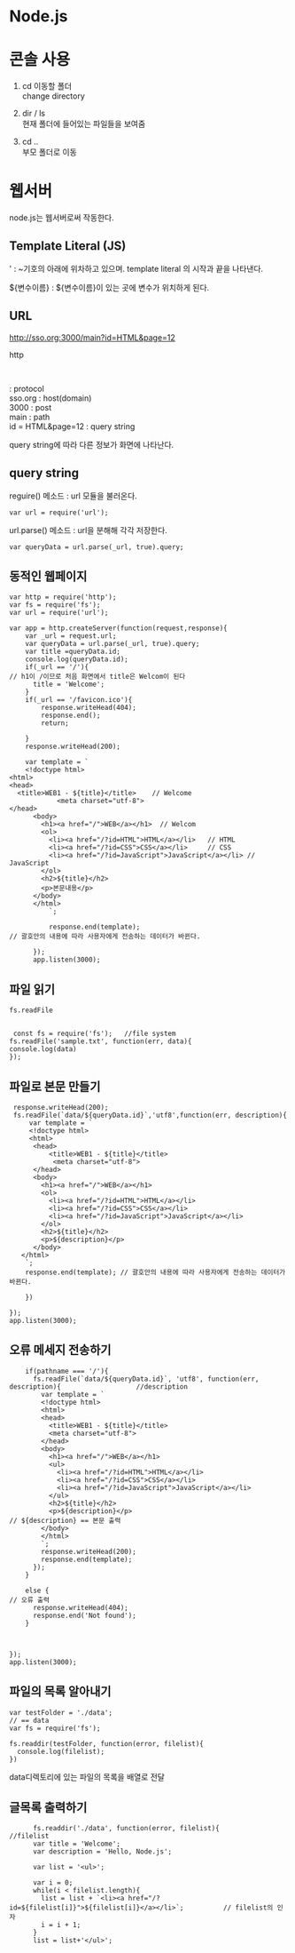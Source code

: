 # Node.js

# 콘솔 사용

1. cd 이동할 폴더<br/>
  change directory

2. dir / ls<br/>
  현재 폴더에 들어있는 파일들을 보여줌
  
3. cd ..<br/>
  부모 폴더로 이동
  

  
# 웹서버

node.js는 웹서버로써 작동한다.

## Template Literal (JS)

  ' : ~기호의 아래에 위차하고 있으며. template literal 의 시작과 끝을 나타낸다.<br/>
  
  ${변수이름} : ${변수이름}이 있는 곳에 변수가 위치하게 된다.<br/>
  


## URL

http://sso.org:3000/main?id=HTML&page=12

http<pre>    </pre>:  protocol<br />
sso.org            :  host(domain)<br />
3000               :  post<br />
main               :  path<br />
id = HTML&page=12  :  query string<br />
 
query string에 따라 다른 정보가 화면에 나타난다.

## query string

reguire() 메소드 : url 모듈을 불러온다.

    var url = require('url');  

url.parse() 메소드 : url을 분해해 각각 저장한다.

    var queryData = url.parse(_url, true).query;
    
## 동적인 웹페이지
    var http = require('http');
    var fs = require('fs');
    var url = require('url');   

    var app = http.createServer(function(request,response){
        var _url = request.url;
        var queryData = url.parse(_url, true).query;
        var title =queryData.id;
        console.log(queryData.id);
        if(_url == '/'){                                                            // h1이 /이므로 처음 화면에서 title은 Welcom이 된다
          title = 'Welcome';
        }
        if(_url == '/favicon.ico'){
            response.writeHead(404);
            response.end();
            return;

        }
        response.writeHead(200);

        var template = `
        <!doctype html>
    <html>
    <head>
      <title>WEB1 - ${title}</title>    // Welcome
                <meta charset="utf-8">
    </head>
          <body>
            <h1><a href="/">WEB</a></h1>  // Welcom
            <ol>
              <li><a href="/?id=HTML">HTML</a></li>   // HTML
              <li><a href="/?id=CSS">CSS</a></li>     // CSS
              <li><a href="/?id=JavaScript">JavaScript</a></li> // JavaScript
            </ol>
            <h2>${title}</h2>
            <p>본문내용</p>
          </body>
          </html>
              `;
                                          
              response.end(template);                                           // 괄호안의 내용에 따라 사용자에게 전송하는 데이터가 바뀐다.
           
          });
          app.listen(3000);


    
 ## 파일 읽기
 
    fs.readFile
 
 
     const fs = require('fs');   //file system
    fs.readFile('sample.txt', function(err, data){
    console.log(data)
    });
 
 ## 파일로 본문 만들기

  
     response.writeHead(200);
     fs.readFile(`data/${queryData.id}`,'utf8',function(err, description){
         var template = `
         <!doctype html>
         <html>
          <head>
              <title>WEB1 - ${title}</title>  
               <meta charset="utf-8">
          </head>
          <body>
            <h1><a href="/">WEB</a></h1> 
            <ol>
              <li><a href="/?id=HTML">HTML</a></li>  
              <li><a href="/?id=CSS">CSS</a></li>     
              <li><a href="/?id=JavaScript">JavaScript</a></li> 
            </ol>
            <h2>${title}</h2>
            <p>${description}</p>
          </body>
       </html>
        `;
        response.end(template); // 괄호안의 내용에 따라 사용자에게 전송하는 데이터가 바뀐다.

        })

    });
    app.listen(3000);

## 오류 메세지 전송하기


        if(pathname === '/'){                                       
          fs.readFile(`data/${queryData.id}`, 'utf8', function(err, description){                   //description
            var template = `
            <!doctype html>
            <html>
            <head>
              <title>WEB1 - ${title}</title>
              <meta charset="utf-8">
            </head>
            <body>
              <h1><a href="/">WEB</a></h1>
              <ul>
                <li><a href="/?id=HTML">HTML</a></li>
                <li><a href="/?id=CSS">CSS</a></li>
                <li><a href="/?id=JavaScript">JavaScript</a></li>
              </ul>
              <h2>${title}</h2>
              <p>${description}</p>                                                              // ${description} == 본문 출력
            </body>
            </html>
            `;
            response.writeHead(200);
            response.end(template);
          });
        } 
        
        else {                                                                                   // 오류 출력
          response.writeHead(404);
          response.end('Not found');          
        }



    });
    app.listen(3000);

## 파일의 목록 알아내기

    var testFolder = './data';                                                                   // == data   
    var fs = require('fs');       

    fs.readdir(testFolder, function(error, filelist){
      console.log(filelist);
    })

data디렉토리에 있는 파일의 목록을 배열로 전달

## 글목록 출력하기

          fs.readdir('./data', function(error, filelist){                                            //filelist
          var title = 'Welcome';
          var description = 'Hello, Node.js';
          
          var list = '<ul>';
          
          var i = 0;
          while(i < filelist.length){
            list = list + `<li><a href="/?id=${filelist[i]}">${filelist[i]}</a></li>`;          // filelist의 인자
            i = i + 1;
          }
          list = list+'</ul>';
